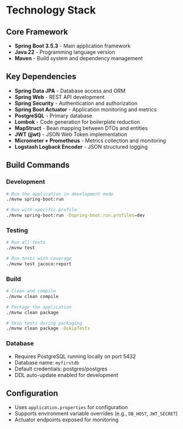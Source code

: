 # Technology Stack

## Core Framework
- **Spring Boot 3.5.3** - Main application framework
- **Java 22** - Programming language version
- **Maven** - Build system and dependency management

## Key Dependencies
- **Spring Data JPA** - Database access and ORM
- **Spring Web** - REST API development
- **Spring Security** - Authentication and authorization
- **Spring Boot Actuator** - Application monitoring and metrics
- **PostgreSQL** - Primary database
- **Lombok** - Code generation for boilerplate reduction
- **MapStruct** - Bean mapping between DTOs and entities
- **JWT (jjwt)** - JSON Web Token implementation
- **Micrometer + Prometheus** - Metrics collection and monitoring
- **Logstash Logback Encoder** - JSON structured logging

## Build Commands

### Development
```bash
# Run the application in development mode
./mvnw spring-boot:run

# Run with specific profile
./mvnw spring-boot:run -Dspring-boot.run.profiles=dev
```

### Testing
```bash
# Run all tests
./mvnw test

# Run tests with coverage
./mvnw test jacoco:report
```

### Build
```bash
# Clean and compile
./mvnw clean compile

# Package the application
./mvnw clean package

# Skip tests during packaging
./mvnw clean package -DskipTests
```

### Database
- Requires PostgreSQL running locally on port 5432
- Database name: `myfirstdb`
- Default credentials: postgres/postgres
- DDL auto-update enabled for development

## Configuration
- Uses `application.properties` for configuration
- Supports environment variable overrides (e.g., `DB_HOST`, `JWT_SECRET`)
- Actuator endpoints exposed for monitoring
